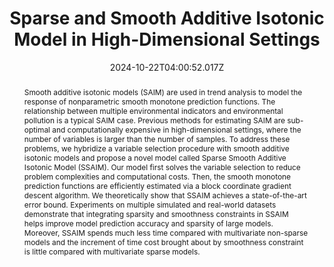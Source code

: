 ---
title: Sparse and Smooth Additive Isotonic Model in High-Dimensional Settings
publication_types:
  - "2"
authors:
  - admin
  - Yiqin Wang
  - Meng Wang
  - Beilun Wang
# doi: 10.1145/3432312
publication: Machine Learning (in press)
abstract: "Smooth additive isotonic models (SAIM) are used in trend analysis to model the response of nonparametric smooth monotone prediction functions. The relationship between multiple environmental indicators and environmental pollution is a typical SAIM case. Previous methods for estimating SAIM are sub-optimal and computationally expensive in high-dimensional settings, where the number of variables is larger than the number of samples. To address these problems, we hybridize a variable selection procedure with smooth additive isotonic models and propose a novel model called Sparse Smooth Additive Isotonic Model (SSAIM). Our model first solves the variable selection to reduce problem complexities and computational costs. Then, the smooth monotone prediction functions are efficiently estimated via a block coordinate gradient descent algorithm. We theoretically show that SSAIM achieves a state-of-the-art error bound. Experiments on multiple simulated and real-world datasets demonstrate that integrating sparsity and smoothness constraints in SSAIM helps improve model prediction accuracy and sparsity of large models. Moreover, SSAIM spends much less time compared with multivariate non-sparse models and the increment of time cost brought about by smoothness constraint is little compared with multivariate sparse models."
draft: false
featured: false
image:
  filename: featured
  focal_point: Smart
  preview_only: false
date: 2024-10-22T04:00:52.017Z
---